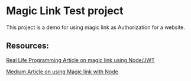 <h1>Magic Link Test project</h1>

This project is a demo for using magic link as Authorization for a website. 

<h2>Resources:</h2>

<a href="https://reallifeprogramming.com/how-to-implement-magic-link-authentication-using-jwt-in-node-8193196bcd78">Real Life Programming Article on magic link using Node/JWT</a>

<a href="https://medium.com/one-more-thing-studio/how-to-make-magic-links-with-node-1d164c036e29">Medium Article on using Magic link with Node</a>
